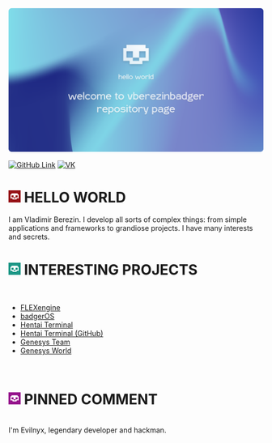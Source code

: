 [![VBerezin Main Banner](./assets/evilnyxBannerV2.png)](https://vk.com/star_butterfly_original)

[![GitHub Link](https://img.shields.io/badge/GitHub%20Link%20for%20Social%20Networks-vberezinbadger-9cf)](https://github.com/vberezinbadger)
[![VK](https://img.shields.io/badge/VK-star_butterfly_original-blue)](https://vk.com/star_butterfly_original)

# [![Red Icon](./assets/icons/red.png)](https://vk.com/star_butterfly_original) HELLO WORLD

I am Vladimir Berezin. I develop all sorts of complex things: from simple applications and frameworks to grandiose projects. I have many interests and secrets.

# [![Cyan Icon](./assets/icons/cyan.png)](https://vk.com/star_butterfly_original) INTERESTING PROJECTS

<br>

<!-- BLOG-POST-LIST:START -->
- [FLEXengine](https://vk.com/kolibracorp.flexui)
- [badgerOS](https://vk.com/kolibracorp.badgeros)
- [Hentai Terminal](https://vk.com/kolibracorp.hterminal)
- [Hentai Terminal (GitHub)](https://github.com/hentai-team/terminal)
- [Genesys Team](https://vk.com/genesys.team)
- [Genesys World](https://vk.com/genesys.world)
<!-- BLOG-POST-LIST:END -->

<br>

# [![Purple Icon](./assets/icons/purple.png)](https://vk.com/star_butterfly_original) PINNED COMMENT

<br>
I'm Evilnyx, legendary developer and hackman.
<br>
